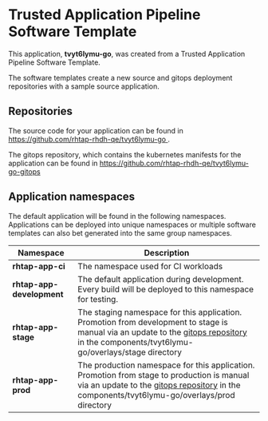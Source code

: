 # Trusted Application Pipeline Software Template

This application, **tvyt6lymu-go**, was created from a Trusted Application Pipeline Software Template.

The software templates create a new source and gitops deployment repositories with a sample source application. 

## Repositories

The source code for your application can be found in [https://github.com/rhtap-rhdh-qe/tvyt6lymu-go ](https://github.com/rhtap-rhdh-qe/tvyt6lymu-go ).
 
The gitops repository, which contains the kubernetes manifests for the application can be found in 
[https://github.com/rhtap-rhdh-qe/tvyt6lymu-go-gitops ](https://github.com/rhtap-rhdh-qe/tvyt6lymu-go-gitops ) 

## Application namespaces 

The default application will be found in the following namespaces. Applications can be deployed into unique namespaces or multiple software templates can also bet generated into the same group namespaces.  

|  Namespace   |  Description   |  
| -------- | -------- |
| **rhtap-app-ci** | The namespace used for CI workloads |
| **rhtap-app-development** | The default application during development. Every build will be deployed to this namespace for testing. |
| **rhtap-app-stage** | The staging namespace for this application. Promotion from development to stage is manual via an update to the [gitops repository](https://github.com/rhtap-rhdh-qe/tvyt6lymu-go-gitops ) in the components/tvyt6lymu-go/overlays/stage directory |
| **rhtap-app-prod** | The production namespace for this application. Promotion from stage to production is manual via an update to the [gitops repository](https://github.com/rhtap-rhdh-qe/tvyt6lymu-go-gitops ) in the components/tvyt6lymu-go/overlays/prod directory |